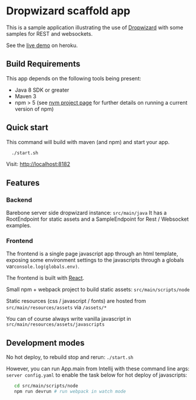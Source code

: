 # Dropwizard scaffold app

This is a sample application illustrating the use of [Dropwizard](http://www.dropwizard.io) with some samples for REST and websockets.

See the [live demo](https://desolate-hamlet-17428.herokuapp.com/) on heroku.

## Build Requirements

This app depends on the following tools being present:

- Java 8 SDK or greater
- Maven 3
- npm > 5 (see [nvm project page](https://github.com/creationix/nvm) for further details on running a current version of npm)

## Quick start

This command will build with maven (and npm) and start your app.

```bash
  ./start.sh
```

Visit: [http://localhost:8182](http://localhost:8182)

## Features

### Backend

Barebone server side dropwizard instance: ```src/main/java```
It has a RootEndpoint for static assets and a SampleEndpoint for Rest / Websocket examples.

### Frontend

The frontend is a single page javascript app through an html template, exposing some environment settings to the javascripts through a globals var```console.log(globals.env)```.

The frontend is built with [React](https://facebook.github.io/react/).  

Small npm + webpack project to build static assets: ```src/main/scripts/node```

Static resources (css / javascript / fonts) are hosted from ```src/main/resources/assets``` via ```/assets/*```

You can of course always write vanilla javascript in ```src/main/resources/assets/javascripts```


## Development modes

No hot deploy, to rebuild stop and rerun: ```./start.sh```

However, you can run App.main from Intellij with these command line args: ```server config.yaml``` to enable the task below for hot deploy of javascripts:
```bash
   cd src/main/scripts/node
   npm run devrun # run webpack in watch mode
```